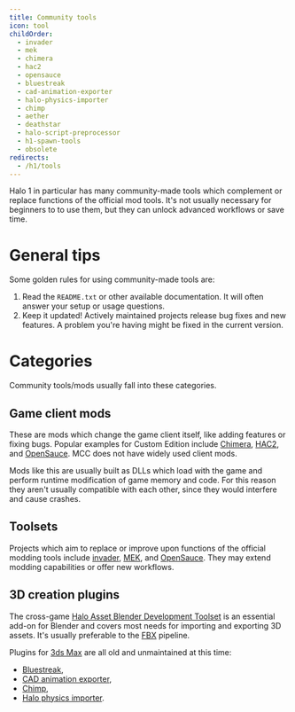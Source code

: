 ```yaml
---
title: Community tools
icon: tool
childOrder:
  - invader
  - mek
  - chimera
  - hac2
  - opensauce
  - bluestreak
  - cad-animation-exporter
  - halo-physics-importer
  - chimp
  - aether
  - deathstar
  - halo-script-preprocessor
  - h1-spawn-tools
  - obsolete
redirects:
  - /h1/tools
---
```

Halo 1 in particular has many community-made tools which complement or replace functions of the official mod tools. It's not usually necessary for beginners to to use them, but they can unlock advanced workflows or save time.

# General tips
Some golden rules for using community-made tools are:

1. Read the `README.txt` or other available documentation. It will often answer your setup or usage questions.
2. Keep it updated! Actively maintained projects release bug fixes and new features. A problem you're having might be fixed in the current version.

# Categories
Community tools/mods usually fall into these categories.

## Game client mods
These are mods which change the game client itself, like adding features or fixing bugs. Popular examples for Custom Edition include [Chimera](~), [HAC2](~), and [OpenSauce](~). MCC does not have widely used client mods.

Mods like this are usually built as DLLs which load with the game and perform runtime modification of game memory and code. For this reason they aren't usually compatible with each other, since they would interfere and cause crashes.

## Toolsets
Projects which aim to replace or improve upon functions of the official modding tools include [invader](~), [MEK](~), and [OpenSauce](~). They may extend modding capabilities or offer new workflows.

## 3D creation plugins
The cross-game [Halo Asset Blender Development Toolset](~halo-asset-blender-development-toolset) is an essential add-on for Blender and covers most needs for importing and exporting 3D assets. It's usually preferable to the [FBX](~) pipeline.

Plugins for [3ds Max](~3dsmax) are all old and unmaintained at this time:
* [Bluestreak](~),
* [CAD animation exporter](~cad-animation-exporter),
* [Chimp](~),
* [Halo physics importer](~halo-physics-importer).

